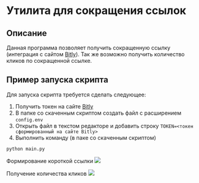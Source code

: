 # Утилита для сокращения ссылок
## Описание
Данная программа позволяет получить сокращенную ссылку (интеграция с сайтом [Bitly](https://bitly.com/)).
Так же возможно получить количество кликов по сокращенной ссылке.

## Пример запуска скрипта
Для запуска скрипта требуется сделать следующее:
1. Получить токен на сайте [Bitly](https://bitly.com/)
2. В папке со скаченным скриптом создать файл с расширением ```config.env```
3. Открыть файл в текстом редакторе и добавить строку 
```TOKEN=<токен сформированный на сайте Bitly>```
4. Выполнить  команду (в паке со скаченным скриптом)
```
python main.py
```

Формирование короткой ссылки
![](https://drive.google.com/uc?export=view&id=1j8EtS1vbvi8A3FGELIz79ujskWbhRvJX)

Получение количества кликов
![](https://drive.google.com/uc?export=view&id=1p86n5nJ_McoiBkzecmiW2zIUVlU_vBVa)